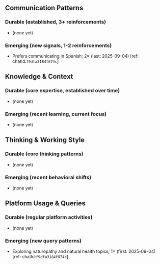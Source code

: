 ## Communication Patterns
### Durable (established, 3+ reinforcements)
- (none yet)

### Emerging (new signals, 1-2 reinforcements)
- Prefers communicating in Spanish; 2× (last: 2025-09-04) [ref: chatId:`f9dfa3184f674c`]

## Knowledge & Context
### Durable (core expertise, established over time)
- (none yet)

### Emerging (recent learning, current focus)
- (none yet)

## Thinking & Working Style
### Durable (core thinking patterns)
- (none yet)

### Emerging (recent behavioral shifts)
- (none yet)

## Platform Usage & Queries
### Durable (regular platform activities)
- (none yet)

### Emerging (new query patterns)
- Exploring naturopathy and natural health topics; 1× (first: 2025-09-04) [ref: chatId:`f9dfa3184f674c`]